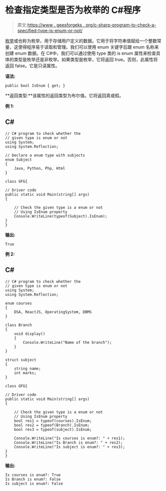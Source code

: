 # 检查指定类型是否为枚举的 C#程序

> 原文:[https://www . geesforgeks . org/c-sharp-program-to-check-a-specified-type-is-enum-or-not/](https://www.geeksforgeeks.org/c-sharp-program-to-check-a-specified-type-is-an-enum-or-not/)

[枚举](https://www.geeksforgeeks.org/c-sharp-enumeration-or-enum/)或也称为枚举，用于存储用户定义的数据。它用于将字符串值赋给一个整数常量，这使得程序易于读取和管理。我们可以使用 enum 关键字后跟 enum 名称来创建 enum 数据。在 C#中，我们可以通过使用 type 类的 is enum 属性来检查具体的类型是枚举还是非枚举。如果类型是枚举，它将返回 true。否则，此属性将返回 false。它是只读属性。

**语法:**

```
public bool IsEnum { get; }
```

**返回类型:**该属性的返回类型为布尔值。它将返回真或假。

**例 1:**

## C#

```
// C# program to check whether the
// given type is enum or not
using System;
using System.Reflection;

// Declare a enum type with subjects
enum Subject
{
    Java, Python, Php, Html
}

class GFG{

// Driver code  
public static void Main(string[] args)
{

    // Check the given type is a enum or not
    // Using IsEnum property
    Console.WriteLine(typeof(Subject).IsEnum);
}
}
```

**输出:**

```
True
```

**例 2:**

## C#

```
// C# program to check whether the
// given type is enum or not
using System;
using System.Reflection;

enum courses
{
    DSA, ReactJS, OperatingSystem, DBMS
}

class Branch
{
    void display()
    {
        Console.WriteLine("Name of the branch");
    }
}

struct subject
{
    string name;
    int marks;
}

class GFG{

// Driver code  
public static void Main(string[] args)
{

    // Check the given type is a enum or not
    // Using IsEnum property
    bool res1 = typeof(courses).IsEnum;
    bool res2 = typeof(Branch).IsEnum;
    bool res3 = typeof(subject).IsEnum;

    Console.WriteLine("Is courses is enum?: " + res1);
    Console.WriteLine("Is Branch is enum?: " + res2);
    Console.WriteLine("Is subject is enum?: " + res3);
}
}
```

**输出:**

```
Is courses is enum?: True
Is Branch is enum?: False
Is subject is enum?: False
```